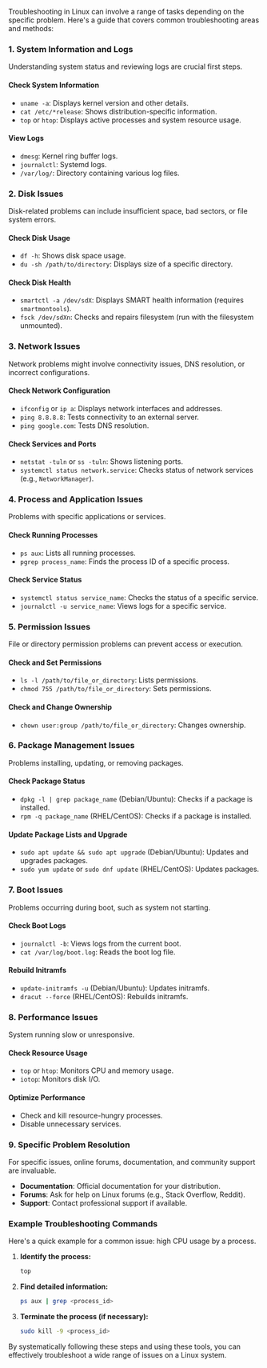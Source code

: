 Troubleshooting in Linux can involve a range of tasks depending on the specific problem. Here's a guide that covers common troubleshooting areas and methods:

### 1. System Information and Logs

Understanding system status and reviewing logs are crucial first steps.

#### Check System Information

-   `uname -a`: Displays kernel version and other details.
-   `cat /etc/*release`: Shows distribution-specific information.
-   `top` or `htop`: Displays active processes and system resource usage.

#### View Logs

-   `dmesg`: Kernel ring buffer logs.
-   `journalctl`: Systemd logs.
-   `/var/log/`: Directory containing various log files.

### 2. Disk Issues

Disk-related problems can include insufficient space, bad sectors, or file system errors.

#### Check Disk Usage

-   `df -h`: Shows disk space usage.
-   `du -sh /path/to/directory`: Displays size of a specific directory.

#### Check Disk Health

-   `smartctl -a /dev/sdX`: Displays SMART health information (requires `smartmontools`).
-   `fsck /dev/sdXn`: Checks and repairs filesystem (run with the filesystem unmounted).

### 3. Network Issues

Network problems might involve connectivity issues, DNS resolution, or incorrect configurations.

#### Check Network Configuration

-   `ifconfig` or `ip a`: Displays network interfaces and addresses.
-   `ping 8.8.8.8`: Tests connectivity to an external server.
-   `ping google.com`: Tests DNS resolution.

#### Check Services and Ports

-   `netstat -tuln` or `ss -tuln`: Shows listening ports.
-   `systemctl status network.service`: Checks status of network services (e.g., `NetworkManager`).

### 4. Process and Application Issues

Problems with specific applications or services.

#### Check Running Processes

-   `ps aux`: Lists all running processes.
-   `pgrep process_name`: Finds the process ID of a specific process.

#### Check Service Status

-   `systemctl status service_name`: Checks the status of a specific service.
-   `journalctl -u service_name`: Views logs for a specific service.

### 5. Permission Issues

File or directory permission problems can prevent access or execution.

#### Check and Set Permissions

-   `ls -l /path/to/file_or_directory`: Lists permissions.
-   `chmod 755 /path/to/file_or_directory`: Sets permissions.

#### Check and Change Ownership

-   `chown user:group /path/to/file_or_directory`: Changes ownership.

### 6. Package Management Issues

Problems installing, updating, or removing packages.

#### Check Package Status

-   `dpkg -l | grep package_name` (Debian/Ubuntu): Checks if a package is installed.
-   `rpm -q package_name` (RHEL/CentOS): Checks if a package is installed.

#### Update Package Lists and Upgrade

-   `sudo apt update && sudo apt upgrade` (Debian/Ubuntu): Updates and upgrades packages.
-   `sudo yum update` or `sudo dnf update` (RHEL/CentOS): Updates packages.

### 7. Boot Issues

Problems occurring during boot, such as system not starting.

#### Check Boot Logs

-   `journalctl -b`: Views logs from the current boot.
-   `cat /var/log/boot.log`: Reads the boot log file.

#### Rebuild Initramfs

-   `update-initramfs -u` (Debian/Ubuntu): Updates initramfs.
-   `dracut --force` (RHEL/CentOS): Rebuilds initramfs.

### 8. Performance Issues

System running slow or unresponsive.

#### Check Resource Usage

-   `top` or `htop`: Monitors CPU and memory usage.
-   `iotop`: Monitors disk I/O.

#### Optimize Performance

-   Check and kill resource-hungry processes.
-   Disable unnecessary services.

### 9. Specific Problem Resolution

For specific issues, online forums, documentation, and community support are invaluable.

-   **Documentation**: Official documentation for your distribution.
-   **Forums**: Ask for help on Linux forums (e.g., Stack Overflow, Reddit).
-   **Support**: Contact professional support if available.

### Example Troubleshooting Commands

Here's a quick example for a common issue: high CPU usage by a process.

1. **Identify the process:**

    ```bash
    top
    ```

2. **Find detailed information:**

    ```bash
    ps aux | grep <process_id>
    ```

3. **Terminate the process (if necessary):**
    ```bash
    sudo kill -9 <process_id>
    ```

By systematically following these steps and using these tools, you can effectively troubleshoot a wide range of issues on a Linux system.
